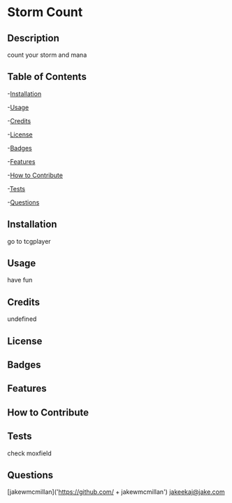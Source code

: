 # Storm Count

## Description
count your storm and mana
## Table of Contents
-[Installation](#installation)

-[Usage](#usage)

-[Credits](#credits)

-[License](#license)

-[Badges](#badges)

-[Features](#features)

-[How to Contribute](#how-to-contribute)

-[Tests](#tests)

-[Questions](#questions)

## Installation
go to tcgplayer
## Usage
have fun
## Credits
undefined
## License

## Badges

## Features

## How to Contribute

## Tests
check moxfield
## Questions
[jakewmcmillan]('https://github.com/ + jakewmcmillan')
jakeekaj@jake.com